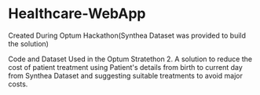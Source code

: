# Healthcare-WebApp
Created During Optum Hackathon(Synthea Dataset was provided to build the solution)


Code and Dataset Used in the Optum Stratethon 2. A solution to reduce the cost of patient treatment using Patient's details from birth to current day from Synthea Dataset and suggesting suitable treatments to avoid major costs.
